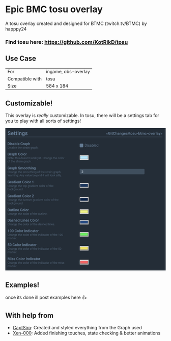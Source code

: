 # Epic BMC tosu overlay

A tosu overlay created and designed for BTMC (twitch.tv/BTMC) by happpy24

### Find tosu here: https://github.com/KotRikD/tosu

## Use Case

|                 |                     |
| --------------- | ------------------- |
| For             | ingame, obs-overlay |
| Compatible with | tosu                |
| Size            | 584 x 184           |

## Customizable!

This overlay is _really_ customizable. In tosu, there will be a settings tab for you to play with all sorts of settings!

![settings-tosu](assets/image.png)

## Examples!

once its done ill post examples here :+1:

## With help from

-   [CaptSiro](https://github.com/CaptSiro): Created and styled everything from the Graph used
-   [Xen-000](https://github.com/xen-000): Added finishing touches, state checking & better animations
